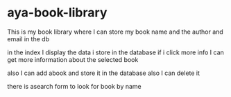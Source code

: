 # aya-book-library
This is my book library where I can store my book name and the author and email in the db 


in the index I display the data i store in the database 
if i click more info I can get more information about the selected book

also I can add abook and store it in the database also I can delete it 

there is asearch form to look for book by name

